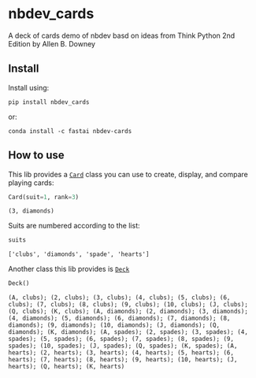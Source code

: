 nbdev_cards
================

<!-- WARNING: THIS FILE WAS AUTOGENERATED! DO NOT EDIT! -->

A deck of cards demo of nbdev basd on ideas from Think Python 2nd
Edition by Allen B. Downey

## Install

Install using:

    pip install nbdev_cards

or:

    conda install -c fastai nbdev-cards

## How to use

This lib provides a
[`Card`](https://prp0x80.github.io/nbdev_cards/card.html#card) class you
can use to create, display, and compare playing cards:

``` python
Card(suit=1, rank=3)
```

    (3, diamonds)

Suits are numbered according to the list:

``` python
suits
```

    ['clubs', 'diamonds', 'spade', 'hearts']

Another class this lib provides is
[`Deck`](https://prp0x80.github.io/nbdev_cards/deck.html#deck)

``` python
Deck()
```

    (A, clubs); (2, clubs); (3, clubs); (4, clubs); (5, clubs); (6, clubs); (7, clubs); (8, clubs); (9, clubs); (10, clubs); (J, clubs); (Q, clubs); (K, clubs); (A, diamonds); (2, diamonds); (3, diamonds); (4, diamonds); (5, diamonds); (6, diamonds); (7, diamonds); (8, diamonds); (9, diamonds); (10, diamonds); (J, diamonds); (Q, diamonds); (K, diamonds); (A, spades); (2, spades); (3, spades); (4, spades); (5, spades); (6, spades); (7, spades); (8, spades); (9, spades); (10, spades); (J, spades); (Q, spades); (K, spades); (A, hearts); (2, hearts); (3, hearts); (4, hearts); (5, hearts); (6, hearts); (7, hearts); (8, hearts); (9, hearts); (10, hearts); (J, hearts); (Q, hearts); (K, hearts)
